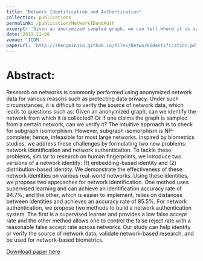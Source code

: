 ```yaml
---
title: "Network Identification and Authentication"
collection: publications
permalink: /publication/NetworkIDandAuth
excerpt: 'Given an anonymized sampled graph, we can tell where it is sampled from.'
date: 2019-11-08
venue: 'ICDM'
paperurl: 'http://shengminjin.github.io/files/NetworkIdentification.pdf'
---
```


Abstract:
======
 Research on networks is commonly performed using anonymized network data for various reasons such as protecting data privacy. Under such circumstances, it is difficult to verify the source of network data, which leads to questions such as: Given an anonymized graph, can we identify the network from which it is collected? Or if one claims the graph is sampled from a certain network, can we verify it? The intuitive approach is to check for subgraph isomorphism. However, subgraph isomorphism is NP-complete; hence, infeasible for most large networks. Inspired by biometrics studies, we address these challenges by formulating two new problems: network identification and network authentication. To tackle these problems, similar to research on human fingerprints, we introduce two versions of a network identity: (1) embedding-based identity and (2) distribution-based identity. We demonstrate the effectiveness of these network identities on various real-world networks. Using these identities, we propose two approaches for network identification. One method uses supervised learning and can achieve an identification accuracy rate of 94.7%, and the other, which is easier to implement, relies on distances between identities and achieves an accuracy rate of 85.5%. For network authentication, we propose two methods to build a network authentication system. The first is a supervised learner and provides a low false accept rate and the other method allows one to control the false reject rate with a reasonable false accept rate across networks. Our study can help identify or verify the source of network data, validate network-based research, and be used for network-based biometrics.

 [Download paper here](http://shengminjin.github.io/files/NetworkIdentification.pdf)
